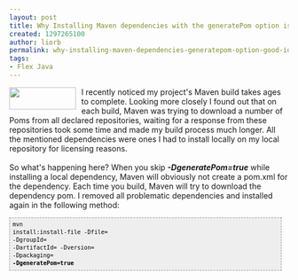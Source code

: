 ```yaml
---
layout: post
title: Why Installing Maven dependencies with the generatePom option is a good idea
created: 1297265100
author: liorb
permalink: why-installing-maven-dependencies-generatepom-option-good-idea
tags:
- Flex Java
---
```

<a onblur="try {parent.deselectBloggerImageGracefully();} catch(e) {}" href="http://3.bp.blogspot.com/-UqgobYP1ZcM/TVb5Q1QL7SI/AAAAAAAAALw/OzdzSIbMYK8/s1600/mavenlogo_builtby_w.gif"><img style="float: left; margin: 0pt 10px 10px 0pt; cursor: pointer; width: 120px; height: 40px;" src="http://3.bp.blogspot.com/-UqgobYP1ZcM/TVb5Q1QL7SI/AAAAAAAAALw/OzdzSIbMYK8/s400/mavenlogo_builtby_w.gif" alt="" id="BLOGGER_PHOTO_ID_5572915656485760290" border="0" /></a>I recently noticed my project's Maven build takes ages to complete. Looking more closely I found out that on each build, Maven was trying to download a number of Poms from all declared repositories, waiting for a response from these repositories took some time and made my build process much longer. All the mentioned dependencies were ones I had to install locally on my local repository for licensing reasons.<br /><br />So what's happening here? When you skip <span style="font-weight: bold; font-style: italic;">-DgeneratePom=true</span> while installing a local dependency, Maven will obviously not create a pom.xml for the dependency. Each time you build, Maven will try to download the dependency pom. I removed all problematic dependencies and installed again in the following method:<br /><pre style="font-family: Andale Mono,Lucida Console,Monaco,fixed,monospace; color: rgb(0, 0, 0); background-color: rgb(238, 238, 238); font-size: 12px; border: 1px dashed rgb(153, 153, 153); line-height: 14px; padding: 5px; overflow: auto; width: 95%;"><code>mvn install:install-file -Dfile=<path-to-file> -DgroupId=<group-id><br />-DartifactId=<artifact-id> -Dversion=<version> -Dpackaging=<packaging><br /><span style="font-weight: bold;">-DgeneratePom=true</span><br /></code></pre>
